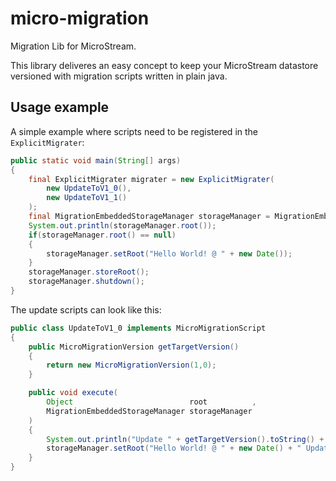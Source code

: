 # micro-migration
Migration Lib for MicroStream.

This library deliveres an easy concept to keep your MicroStream datastore versioned
with migration scripts written in plain java.

## Usage example
A simple example where scripts need to be registered in the `ExplicitMigrater`:
```java
public static void main(String[] args) 
{
    final ExplicitMigrater migrater = new ExplicitMigrater(
        new UpdateToV1_0(),
        new UpdateToV1_1()
    );
    final MigrationEmbeddedStorageManager storageManager = MigrationEmbeddedStorage.start(migrater);
    System.out.println(storageManager.root());
    if(storageManager.root() == null)
    {
        storageManager.setRoot("Hello World! @ " + new Date());
    }
    storageManager.storeRoot();
    storageManager.shutdown();
}
```
The update scripts can look like this:
```java
public class UpdateToV1_0 implements MicroMigrationScript
{
	public MicroMigrationVersion getTargetVersion() 
	{
		return new MicroMigrationVersion(1,0);
	}

	public void execute(
		Object                          root          ,
		MigrationEmbeddedStorageManager storageManager
	)
	{
		System.out.println("Update " + getTargetVersion().toString() + " executed.");
		storageManager.setRoot("Hello World! @ " + new Date() + " Update 1.0");
	}
}
```